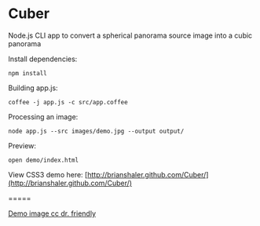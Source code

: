 Cuber
=====

Node.js CLI app to convert a spherical panorama source image into a cubic panorama

Install dependencies:

    npm install

Building app.js:

    coffee -j app.js -c src/app.coffee

Processing an image:

    node app.js --src images/demo.jpg --output output/

Preview:

    open demo/index.html

View CSS3 demo here: [http://brianshaler.github.com/Cuber/](http://brianshaler.github.com/Cuber/)

=====

[Demo image cc dr. friendly](http://www.flickr.com/photos/57777529@N02/5647058774/)
